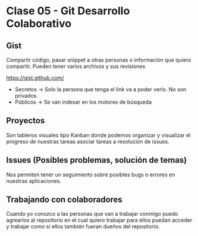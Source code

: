 # Clase 05 - Git Desarrollo Colaborativo

## Gist
Compartir código, pasar snippet a otras personas o información que quiero compartir. Pueden tener varios archivos y sus revisiones

<https://gist.github.com/>

* Secretos -> Solo la persona que tenga el link va a poder verlo. No son privados. 
* Públicos -> Se van indexar en los motores de búsqueda

## Proyectos
Son tableros visuales tipo Kanban donde podemos organizar y visualizar el progreso de nuestras tareas asociar tareas a resolución de issues.

## Issues (Posibles problemas, solución de temas)
Nos permiten tener un seguimiento sobre posibles bugs o errores en nuestras aplicaciones.

## Trabajando con colaboradores
Cuando yo conozco a las personas que van a trabajar conmigo puedo agrearlos al repositorio en el cual quiero trabajar para ellos puedan acceder y trabajar como si ellos también fueran dueños del repositorio.












